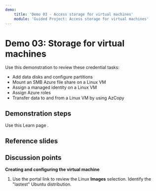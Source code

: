 ```yaml
---
demo:
    title: 'Demo 03 - Access storage for virtual machines'
    module: 'Guided Project: Access storage for virtual machines'
---
```


# Demo 03: Storage for virtual machines

Use this demonstration to review these credential tasks:
+ Add data disks and configure partitions  
+ Mount an SMB Azure file share on a Linux VM 
+ Assign a managed identity on a Linux VM 
+ Assign Azure roles 
+ Transfer data to and from a Linux VM by using AzCopy 

## Demonstration steps

Use this Learn page []().

## Reference slides

    


## Discussion points

**Creating and configuring the virtual machine**

1. Use the portal link to review the Linux **Images** selection.  Identify the "lastest" Ubuntu distribution.
